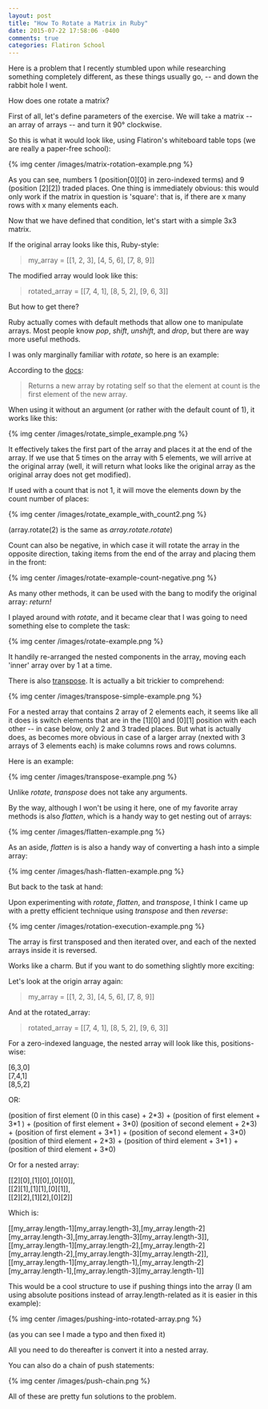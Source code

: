 ```yaml
---
layout: post
title: "How To Rotate a Matrix in Ruby"
date: 2015-07-22 17:58:06 -0400
comments: true
categories: Flatiron School
---
```


Here is a problem that I recently stumbled upon while researching something completely different, as these things usually go, -- and down the rabbit hole I went.

How does one rotate a matrix?

First of all, let's define parameters of the exercise. We will take a matrix -- an array of arrays -- and turn it 90&deg; clockwise. 

So this is what it would look like, using Flatiron's whiteboard table tops (we are really a paper-free school):

{% img center /images/matrix-rotation-example.png %}

As you can see, numbers 1 (position[0][0] in zero-indexed terms) and 9 (position [2][2]) traded places. One thing is immediately obvious: this would only work if the matrix in question is 'square': that is, if there are x many rows with x many elements each.

Now that we have defined that condition, let's start with a simple 3x3 matrix.

If the original array looks like this, Ruby-style:

> my_array = [[1, 2, 3], [4, 5, 6], [7, 8, 9]] 

The modified array would look like this:

> rotated_array = [[7, 4, 1], [8, 5, 2], [9, 6, 3]]

But how to get there?

Ruby actually comes with default methods that allow one to manipulate arrays. Most people know *pop*, *shift*, *unshift*, and *drop*, but there are way more useful methods.

I was only marginally familiar with *rotate*, so here is an example:

According to the [docs](http://ruby-doc.org/core-2.2.2/Array.html#method-i-rotate):

> Returns a new array by rotating self so that the element at count is the first element of the new array.

When using it without an argument (or rather with the default count of 1), it works like this:

{% img center /images/rotate_simple_example.png %}

It effectively takes the first part of the array and places it at the end of the array. If we use that 5 times on the array with 5 elements, we will arrive at the original array (well, it will return what looks like the original array as the original array does not get modified).

If used with a count that is not 1, it will move the elements down by the count number of places:

{% img center /images/rotate_example_with_count2.png %}

(array.rotate(2) is the same as *array.rotate.rotate*)

Count can also be negative, in which case it will rotate the array in the opposite direction, taking items from the end of the array and placing them in the front:

{% img center /images/rotate-example-count-negative.png %}

As many other methods, it can be used with the bang to modify the original array: *return!*

I played around with *rotate*, and it became clear that I was going to need something else to complete the task:

{% img center /images/rotate-example.png %}

It handily re-arranged the nested components in the array, moving each 'inner' array over by 1 at a time.

There is also [transpose](http://apidock.com/ruby/Array/transpose). It is actually a bit trickier to comprehend:

{% img center /images/transpose-simple-example.png %}

For a nested array that contains 2 array of 2 elements each, it seems like all it does is switch elements that are in the [1][0] and [0][1] position with each other -- in case below, only 2 and 3 traded places. But what is actually does, as becomes more obvious in case of a larger array (nexted with 3 arrays of 3 elements each) is make columns rows and rows columns.

Here is an example:

{% img center /images/transpose-example.png %}

Unlike *rotate*, *transpose* does not take any arguments.

By the way, although I won't be using it here, one of my favorite array methods is also *flatten*, which is a handy way to get nesting out of arrays:

{% img center /images/flatten-example.png %}

As an aside, *flatten* is is also a handy way of converting a hash into a simple array:

{% img center /images/hash-flatten-example.png %}

But back to the task at hand:

Upon experimenting with *rotate*, *flatten*, and *transpose*, I think I came up with a pretty efficient technique using *transpose* and then *reverse*:

{% img center /images/rotation-execution-example.png %}

The array is first transposed and then iterated over, and each of the nexted arrays inside it is reversed.

Works like a charm. But if you want to do something slightly more exciting:

Let's look at the origin array again:

> my_array = [[1, 2, 3], [4, 5, 6], [7, 8, 9]] 

And at the rotated_array:

> rotated_array = [[7, 4, 1], [8, 5, 2], [9, 6, 3]]

For a zero-indexed language, the nested array will look like this, positions-wise:

[6,3,0]<br> 
[7,4,1]<br>
[8,5,2]<br>

OR:

(position of first element (0 in this case) + 2\*3) + (position of first element + 3\*1 ) + (position of first element + 3\*0)
(position of second element + 2\*3) + (position of first element + 3\*1 ) + (position of second element + 3\*0)
(position of third element + 2\*3) + (position of third element + 3\*1 ) + (position of third element + 3\*0)

Or for a nested array:

[[2][0],[1][0],[0][0]],<br> 
[[2][1],[1][1],[0][1]],<br> 
[[2][2],[1][2],[0][2]]<br> 

Which is:

[[my_array.length-1][my_array.length-3],[my_array.length-2][my_array.length-3],[my_array.length-3][my_array.length-3]],<br> 
[[my_array.length-1][my_array.length-2],[my_array.length-2][my_array.length-2],[my_array.length-3][my_array.length-2]],<br> 
[[my_array.length-1][my_array.length-1],[my_array.length-2][my_array.length-1],[my_array.length-3][my_array.length-1]]<br> 

This would be a cool structure to use if pushing things into the array (I am using absolute positions instead of array.length-related as it is easier in this example):

{% img center /images/pushing-into-rotated-array.png %}

(as you can see I made a typo and then fixed it)

All you need to do thereafter is convert it into a nested array.

You can also do a chain of push statements:

{% img center /images/push-chain.png %}

All of these are pretty fun solutions to the problem.









